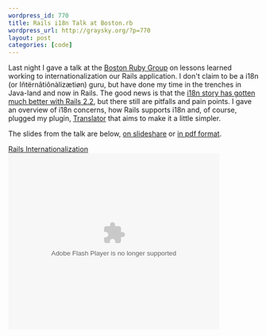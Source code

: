 ```yaml
--- 
wordpress_id: 770
title: Rails i18n Talk at Boston.rb
wordpress_url: http://graysky.org/?p=770
layout: post
categories: [code]
---
```

Last night I gave a talk at the <a href="http://bostonrb.org/">Boston Ruby Group</a> on lessons learned working to internationalization our Rails application. I don't claim to be a i18n (or Iñtërnâtiônàlizætiøn) guru, but have done my time in the trenches in Java-land and now in Rails. The good news is that the <a href="http://guides.rubyonrails.org/i18n.html">i18n story has gotten much better with Rails 2.2</a>, but there still are pitfalls and pain points. I gave an overview of i18n concerns, how Rails supports i18n and, of course, plugged my plugin, <a href="/2009/03/translator-rails-i18n/">Translator</a> that aims to make it a little simpler.

The slides from the talk are below, <a href="http://www.slideshare.net/graysky/rails-internationalization">on slideshare</a> or <a href="/public/rails_i18n_talk.pdf">in pdf format</a>.

<div class="slideshare-container">
<div class="slideshare" id="__ss_1130834"><a href="http://www.slideshare.net/graysky/rails-internationalization?type=presentation" title="Rails Internationalization">Rails Internationalization</a>
<object style="margin:0px" width="425" height="355"><param name="movie" value="http://static.slideshare.net/swf/ssplayer2.swf?doc=i18ntalk-090311080557-phpapp02&rel=0&stripped_title=rails-internationalization" /><param name="allowFullScreen" value="true"/><param name="allowScriptAccess" value="always"/><embed src="http://static.slideshare.net/swf/ssplayer2.swf?doc=i18ntalk-090311080557-phpapp02&rel=0&stripped_title=rails-internationalization" type="application/x-shockwave-flash" allowscriptaccess="always" allowfullscreen="true" width="425" height="355"></embed></object></div>
</div>

